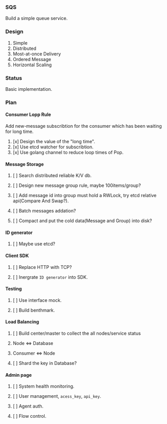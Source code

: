 ### SQS

Build a simple queue service.

### Design

1. Simple
1. Distributed
2. Most-at-once Delivery
3. Ordered Message
4. Horizontal Scaling

### Status

Basic implementation.

### Plan

#### Consumer Lopp Rule

Add new-message subscribtion for the consumer which has been waiting for long time.

1. [x] Design the value of the "long time".
2. [x] Use etcd watcher for subscribtion.
3. [x] Use golang channel to reduce loop times of Pop.

#### Message Storage

1. [ ] Search distributed reliable K/V db.

1. [ ] Design new message group rule, maybe 100items/group?

1. [ ] Add message id into group must hold a RWLock, try etcd relative api(Compare And Swap?).

1. [ ] Batch messages addation?

1. [ ] Compact and put the cold data(Message and Group) into disk?

#### ID generator

1. [ ] Maybe use etcd?


#### Client SDK

1. [ ] Replace HTTP with TCP?

2. [ ] Inergrate `ID generator` into SDK.

#### Testing

1. [ ] Use interface mock.

2. [ ] Build benthmark.

#### Load Balancing
1. [ ] Build center/master to collect the all nodes/service status

  1. Node <=> Database
  2. Consumer <=> Node

2. [ ] Shard the key in Database?

#### Admin page
1. [ ] System health monitoring.

1. [ ] User management, `acess_key`, `api_key`.

1. [ ] Agent auth.

1. [ ] Flow control.
